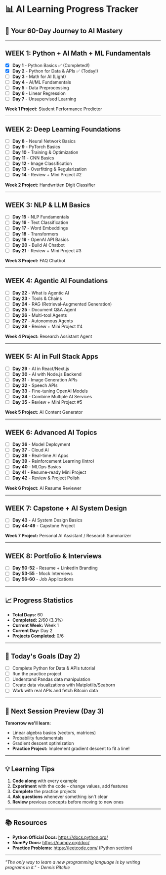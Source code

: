 # 📊 AI Learning Progress Tracker

## 🎯 **Your 60-Day Journey to AI Mastery**

---

## **WEEK 1: Python + AI Math + ML Fundamentals**
- [x] **Day 1** - Python Basics ✅ (Completed!)
- [x] **Day 2** - Python for Data & APIs ✅ (Today!)
- [ ] **Day 3** - Math for AI (Light)
- [ ] **Day 4** - AI/ML Fundamentals
- [ ] **Day 5** - Data Preprocessing
- [ ] **Day 6** - Linear Regression
- [ ] **Day 7** - Unsupervised Learning

**Week 1 Project:** Student Performance Predictor

---

## **WEEK 2: Deep Learning Foundations**
- [ ] **Day 8** - Neural Network Basics
- [ ] **Day 9** - PyTorch Basics
- [ ] **Day 10** - Training & Optimization
- [ ] **Day 11** - CNN Basics
- [ ] **Day 12** - Image Classification
- [ ] **Day 13** - Overfitting & Regularization
- [ ] **Day 14** - Review + Mini Project #2

**Week 2 Project:** Handwritten Digit Classifier

---

## **WEEK 3: NLP & LLM Basics**
- [ ] **Day 15** - NLP Fundamentals
- [ ] **Day 16** - Text Classification
- [ ] **Day 17** - Word Embeddings
- [ ] **Day 18** - Transformers
- [ ] **Day 19** - OpenAI API Basics
- [ ] **Day 20** - Build AI Chatbot
- [ ] **Day 21** - Review + Mini Project #3

**Week 3 Project:** FAQ Chatbot

---

## **WEEK 4: Agentic AI Foundations**
- [ ] **Day 22** - What is Agentic AI
- [ ] **Day 23** - Tools & Chains
- [ ] **Day 24** - RAG (Retrieval-Augmented Generation)
- [ ] **Day 25** - Document Q&A Agent
- [ ] **Day 26** - Multi-tool Agents
- [ ] **Day 27** - Autonomous Agents
- [ ] **Day 28** - Review + Mini Project #4

**Week 4 Project:** Research Assistant Agent

---

## **WEEK 5: AI in Full Stack Apps**
- [ ] **Day 29** - AI in React/Next.js
- [ ] **Day 30** - AI with Node.js Backend
- [ ] **Day 31** - Image Generation APIs
- [ ] **Day 32** - Speech APIs
- [ ] **Day 33** - Fine-tuning OpenAI Models
- [ ] **Day 34** - Combine Multiple AI Services
- [ ] **Day 35** - Review + Mini Project #5

**Week 5 Project:** AI Content Generator

---

## **WEEK 6: Advanced AI Topics**
- [ ] **Day 36** - Model Deployment
- [ ] **Day 37** - Cloud AI
- [ ] **Day 38** - Real-time AI Apps
- [ ] **Day 39** - Reinforcement Learning (Intro)
- [ ] **Day 40** - MLOps Basics
- [ ] **Day 41** - Resume-ready Mini Project
- [ ] **Day 42** - Review & Project Polish

**Week 6 Project:** AI Resume Reviewer

---

## **WEEK 7: Capstone + AI System Design**
- [ ] **Day 43** - AI System Design Basics
- [ ] **Day 44-49** - Capstone Project

**Week 7 Project:** Personal AI Assistant / Research Summarizer

---

## **WEEK 8: Portfolio & Interviews**
- [ ] **Day 50-52** - Resume + LinkedIn Branding
- [ ] **Day 53-55** - Mock Interviews
- [ ] **Day 56-60** - Job Applications

---

## 📈 **Progress Statistics**
- **Total Days:** 60
- **Completed:** 2/60 (3.3%)
- **Current Week:** Week 1
- **Current Day:** Day 2
- **Projects Completed:** 0/6

---

## 🎯 **Today's Goals (Day 2)**
- [ ] Complete Python for Data & APIs tutorial
- [ ] Run the practice project
- [ ] Understand Pandas data manipulation
- [ ] Create data visualizations with Matplotlib/Seaborn
- [ ] Work with real APIs and fetch Bitcoin data

---

## 🚀 **Next Session Preview (Day 3)**
**Tomorrow we'll learn:**
- Linear algebra basics (vectors, matrices)
- Probability fundamentals
- Gradient descent optimization
- **Practice Project:** Implement gradient descent to fit a line!

---

## 💡 **Learning Tips**
1. **Code along** with every example
2. **Experiment** with the code - change values, add features
3. **Complete** the practice projects
4. **Ask questions** whenever something isn't clear
5. **Review** previous concepts before moving to new ones

---

## 📚 **Resources**
- **Python Official Docs:** https://docs.python.org/
- **NumPy Docs:** https://numpy.org/doc/
- **Practice Problems:** https://leetcode.com/ (Python section)

---

*"The only way to learn a new programming language is by writing programs in it." - Dennis Ritchie*
